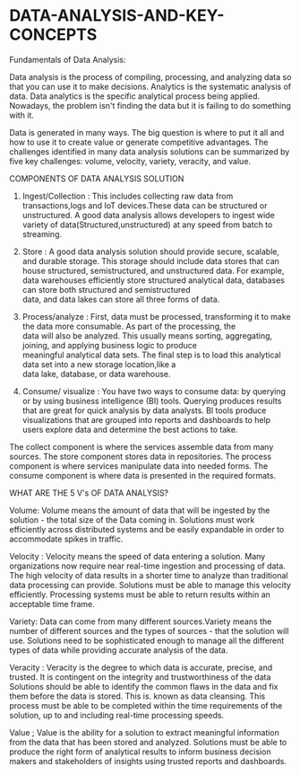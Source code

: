 # DATA-ANALYSIS-AND-KEY-CONCEPTS

Fundamentals of Data Analysis:

Data analysis is the process of compiling, processing, and analyzing data so that you can use it to make decisions.
Analytics is the systematic analysis of data. Data analytics is the specific analytical process being applied.
Nowadays, the problem isn't finding the data but it is failing to do something with it.

Data is generated in many ways. The big question is where to put it all and how to use it to create value or generate competitive advantages. The challenges identified in many data analysis solutions can be summarized by five key challenges: volume, velocity, variety, veracity, and value.

COMPONENTS OF DATA ANALYSIS SOLUTION

1. Ingest/Collection : This includes collecting raw data from transactions,logs and IoT devices.These data can be structured or unstructured.
                       A good data analysis allows developers to ingest wide variety of data(Structured,unstructured) at any speed from batch
                       to streaming.

2. Store : A good data analysis solution should provide secure, scalable, and durable storage. This storage should include data stores 
           that can house structured, semistructured, and unstructured data.
           For example, data warehouses efficiently store structured analytical data, databases can store both structured and semistructured           
           data, and data lakes can store all three forms of data.
           
3. Process/analyze : First, data must be processed, transforming it to make the data more consumable. As part of the processing, the     
                     data will also be analyzed. This usually means sorting, aggregating, joining, and applying business logic to produce  
                     meaningful analytical data sets. The final step is to load this analytical data set into a new storage location,like a  
                     data lake, database, or data warehouse.
                     
4. Consume/ visualize : You have two ways to consume data: by querying or by using business intelligence (BI) tools. Querying produces results  
                        that are great for quick analysis by data analysts. Bl tools produce visualizations that are grouped into reports and
                        dashboards to help users explore data and determine the best actions to take.                     

The collect component is where the services assemble data from many sources.
The store component stores data in repositories.
The process component is where services manipulate data into needed forms.
The consume component is where data is presented in the required formats.


WHAT ARE THE 5 V's OF DATA ANALYSIS?

Volume: 
Volume means the amount of data that will be ingested by the solution - the total size of the Data coming in. Solutions must work efficiently across distributed systems and be easily expandable in order to accommodate spikes in traffic.

Velocity : 
Velocity means the speed of data entering a solution. Many organizations now require near real-time ingestion and processing of data.
The high velocity of data results in a shorter time to analyze than traditional data processing can provide.
Solutions must be able to manage this velocity efficiently. Processing systems must be able to return results within an acceptable time frame.

Variety:
Data can come from many different sources.Variety means the number of different sources and the types of sources -
that the solution will use.
Solutions need to be sophisticated enough to manage all the different types of data while providing accurate analysis of the data.

Veracity : 
Veracity is the degree to which data is accurate, precise, and trusted. It is contingent on the integrity and trustworthiness of the data
Solutions should be able to identify the common flaws in the data and fix them before the data is stored. This is. known as data cleansing. This process must be able to be completed within the time requirements of the solution, up to and including real-time processing speeds.

Value ;
Value is the ability for a solution to extract meaningful information from the data that has been stored and analyzed. Solutions must be
able to produce the right form of analytical results to inform business decision makers and stakeholders of insights using trusted reports and
dashboards.
